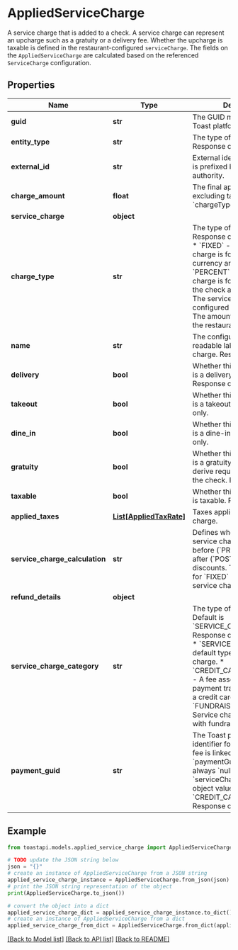 # AppliedServiceCharge

A service charge that is added to a check. A service charge can represent an upcharge such as a gratuity or a delivery fee.  Whether the upcharge is taxable is defined in the restaurant-configured `serviceCharge`.  The fields on the `AppliedServiceCharge` are calculated based on the referenced `ServiceCharge` configuration. 

## Properties

Name | Type | Description | Notes
------------ | ------------- | ------------- | -------------
**guid** | **str** | The GUID maintained by the Toast platform. | 
**entity_type** | **str** | The type of object this is. Response only. | 
**external_id** | **str** | External identifier string that is prefixed by the naming authority. | [optional] 
**charge_amount** | **float** | The final applied amount excluding tax. Required if &#x60;chargeType&#x60; is &#x60;OPEN&#x60;. | [optional] 
**service_charge** | **object** |  | 
**charge_type** | **str** | The type of service charge. Response only.  Valid values:  * &#x60;FIXED&#x60; - The service charge is for a specific currency amount.  * &#x60;PERCENT&#x60; - The service charge is for a percentage of the check amount.  * &#x60;OPEN&#x60; - The service charge is not configured with an amount. The amount is specified by the restaurant employee.  | [optional] 
**name** | **str** | The configured human readable label for the service charge. Response only. | [optional] 
**delivery** | **bool** | Whether this service charge is a delivery charge. Response only. | [optional] 
**takeout** | **bool** | Whether this service charge is a takeout charge. Response only. | [optional] 
**dine_in** | **bool** | Whether this service charge is a dine-in charge. Response only. | [optional] 
**gratuity** | **bool** | Whether this service charge is a gratuity. Can be used to derive required tip amount on the check. Response only. | [optional] 
**taxable** | **bool** | Whether this service charge is taxable. Response only. | [optional] 
**applied_taxes** | [**List[AppliedTaxRate]**](AppliedTaxRate.md) | Taxes applied to the service charge. | [optional] 
**service_charge_calculation** | **str** | Defines whether a &#x60;PERCENT&#x60; service charge is applied before (&#x60;PRE_DISCOUNT&#x60;) or after (&#x60;POST_DISCOUNT&#x60;) discounts.  This field is &#x60;null&#x60; for &#x60;FIXED&#x60; and &#x60;OPEN&#x60; service charges.  | [optional] 
**refund_details** | **object** |  | [optional] 
**service_charge_category** | **str** | The type of service charge. Default is &#x60;SERVICE_CHARGE&#x60;. Response only.  Valid values:  * &#x60;SERVICE_CHARGE&#x60; - The default type for a service charge.  * &#x60;CREDIT_CARD_SURCHARGE&#x60; - A fee assessed _only_ on payment transactions that use a credit card.  * &#x60;FUNDRAISING_CAMPAIGN&#x60; - Service charge associated with fundraising.  | [optional] 
**payment_guid** | **str** | The Toast platform unique identifier for the payment the fee is linked to. The &#x60;paymentGuid&#x60; value is always &#x60;null&#x60; unless the &#x60;serviceChargeCategory&#x60; object value is &#x60;CREDIT_CARD_SURCHARGE&#x60;. Response only. | [optional] 

## Example

```python
from toastapi.models.applied_service_charge import AppliedServiceCharge

# TODO update the JSON string below
json = "{}"
# create an instance of AppliedServiceCharge from a JSON string
applied_service_charge_instance = AppliedServiceCharge.from_json(json)
# print the JSON string representation of the object
print(AppliedServiceCharge.to_json())

# convert the object into a dict
applied_service_charge_dict = applied_service_charge_instance.to_dict()
# create an instance of AppliedServiceCharge from a dict
applied_service_charge_from_dict = AppliedServiceCharge.from_dict(applied_service_charge_dict)
```
[[Back to Model list]](../README.md#documentation-for-models) [[Back to API list]](../README.md#documentation-for-api-endpoints) [[Back to README]](../README.md)


